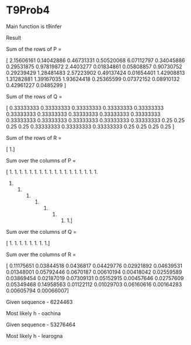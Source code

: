 T9Prob4
=======

Main function is t9infer

Result 

Sum of the rows of P = 

[ 2.15606161  0.14042886  0.46731331  0.50520068  6.07112797  0.34045886
  0.29531875  0.97819872  2.4403277   0.01834861  0.05808857  0.90730752
  0.29239429  1.28481483  2.57223902  0.49137424  0.01654401  1.42908813
  1.31282881  1.39167035  1.93624418  0.25365599  0.07372152  0.08910132
  0.42961227  0.0485299 ]

Sum of the rows of Q = 

[ 0.33333333  0.33333333  0.33333333  0.33333333  0.33333333  0.33333333
  0.33333333  0.33333333  0.33333333  0.33333333  0.33333333  0.33333333
  0.33333333  0.33333333  0.33333333  0.25        0.25        0.25        0.25
  0.33333333  0.33333333  0.33333333  0.25        0.25        0.25        0.25      ]

Sum of the rows of R = 

[ 1.]

Sum over the columns of P = 

[ 1.  1.  1.  1.  1.  1.  1.  1.  1.  1.  1.  1.  1.  1.  1.  1.  1.  1.
  1.  1.  1.  1.  1.  1.  1.  1.]

Sum over the columns of Q = 

[ 1.  1.  1.  1.  1.  1.  1.  1.]

Sum over the columns of R = 

[ 0.11175651  0.03844518  0.0436817   0.04429776  0.02921892  0.04639531
  0.01348001  0.05792446  0.0670187   0.00610194  0.00418042  0.02559589
  0.03869454  0.02187019  0.07309131  0.05152915  0.00457646  0.02757609
  0.05349468  0.14958563  0.01122112  0.01029703  0.06160616  0.00164283
  0.00605794  0.00066007]


Given sequence - 6224463

Most likely h - oachina

Given sequence - 53276464

Most likely h - learogna

